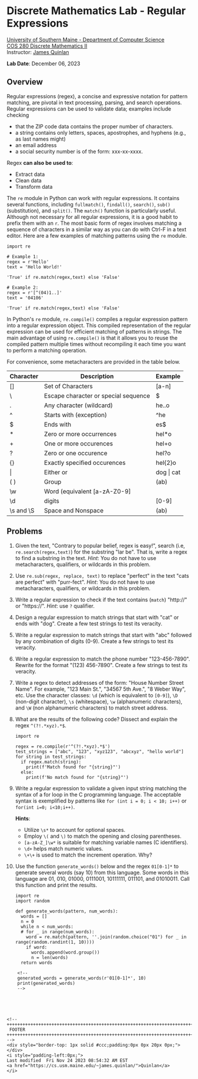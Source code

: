 # Discrete Mathematics Lab - Regular Expressions

[University of Southern Maine - Department of Computer Science](https://cs.usm.maine.edu)<br>
[COS 280 Discrete Mathematics II](https://cs.usm.maine.edu/~james.quinlan/cos280/)<br>
Instructor: [James Quinlan](https://cs.usm.maine.edu/~james.quinlan) <br>

**Lab Date**: December 06, 2023<br>


## Overview

Regular expressions (regex), a concise and expressive notation for pattern matching, are pivotal in text processing, parsing, and search operations. Regular expressions can be used to validate data; examples include checking 

* that the ZIP code data contains the proper number of characters.
* a string contains only letters, spaces, apostrophes, and hyphens (e.g., as last names might)
* an email address
* a social security number is of the form: xxx-xx-xxxx.

Regex **can also be used to**:

* Extract data
* Clean data
* Transform data

The `re` module in Python can work with regular expressions. It contains several functions, including `fullmatch()`, `findall()`, `search()`, `sub()` (substitution), and `split()`.  The `match()` function is particularly useful.  Although not necessary for all regular expressions, it is a good habit to prefix them with an `r`.  The most basic form of regex involves matching a sequence of characters in a similar way as you can do with Ctrl-F in a text editor. Here are a few examples of matching patterns using the `re` module.




```
import re

# Example 1:
regex = r'Hello'
text = 'Hello World!'

'True' if re.match(regex,text) else 'False'

# Example 2:
regex = r'[^(04)1..]'
text = '04106'

'True' if re.match(regex,text) else 'False'
```

In Python's `re` module, `re.compile()` compiles a regular expression pattern into a regular expression object. This compiled representation of the regular expression can be used for efficient matching of patterns in strings. The main advantage of using `re.compile()` is that it allows you to reuse the compiled pattern multiple times without recompiling it each time you want to perform a matching operation.



For convenience, some metacharacters are provided in the table below.


| Character | Description                          | Example    |
|-----------|--------------------------------------|------------|
| []        | Set of Characters                    | [a-n]      |
| \         | Escape character or special sequence | \$         |
| .         | Any character (wildcard)             | he..o      |
| ^         | Starts with (exception)              | ^he        |
| $         | Ends with                            | es$        |
| *         | Zero or more occurrences             | hel*o      |
| +         | One or more occurences               | hel+o      |
| ?         | Zero or one occurence                | hel?o      |
| {}        | Exactly specified occurences         | hel{2}o    |
| \|        | Either or                            | dog \| cat |
| ( )       | Group                                | (ab)       |
| \w        | Word  (equivalent [a-zA-Z0-9]        |            |
| \d        | digits                               | [0-9]      |
| \s and \S | Space and Nonspace                   | (ab)       |




## Problems



1. Given the text, "Contrary to popular belief, regex is easy!", search (i.e, `re.search(regex,text)`) for the substring "lar be".  That is, write a regex to find a substring in the text.  *Hint*: You do not have to use metacharacters, qualifiers, or wildcards in this problem.   

 

2. Use `re.sub(regex, replace, text)` to replace "perfect" in the text "cats are perfect" with "purr-fect".  *Hint*: You do not have to use metacharacters, qualifiers, or wildcards in this problem.    


 <!-- new_text = re.sub(regex, "perfect", text)  --> 
  


3. Write a regular expression to check if the text contains (`match`) "http://" or "https://".  *Hint*: use `?` qualifier. <!-- regex = r"https?://" -->



4. Design a regular expression to match strings that start with "cat" or ends with "dog".  Create a few test strings to test its veracity.

 

5. Write a regular expression to match strings that start with "abc" followed by any combination of digits (0-9).  Create a few strings to test its veracity.

 

6. Write a regular expression to match the phone number "123-456-7890".  Rewrite for the format "(123) 456-7890".   Create a few strings to test its veracity.


	<!-- 
	\([0-9]+\).[0-9]+.[0-9]+ 
	[0-9]{3}-[0-9]{3}-[0-9]{4}
	-->
	


7. Write a regex to detect addresses of the form: "House Number Street Name".  For example, "123 Main St.", "34567 5th Ave.", "8 Weber Way", etc.  Use the character classes: `\d` (which is equivalent to `[0-9]`), `\D` (non-digit character), `\s` (whitespace), `\w` (alphanumeric characters), and `\W` (non alphanumeric characters) to match street address.


8. What are the results of the following code?  Dissect and explain the regex `^(?!.*xyz).*$`.

	```
	import re
	
	regex = re.compile(r'^(?!.*xyz).*$')
	test_strings = ["abc", "123", "xyz123", "abcxyz", "hello world"]
	for string in test_strings:
	  if regex.match(string):
	    print(f'Match found for "{string}"')
	  else:
	    print(f'No match found for "{string}"')
	
	```

8. Write a regular expression to validate a given input string matching the syntax of a for loop in the C programming language. The acceptable syntax is exemplified by patterns like `for (int i = 0; i < 10; i++)` or `for(int i=0; i<10;i++)`.

	**Hints**:
	 
	* Utilize `\s*` to account for optional spaces.
	* Employ `\(` and `\)` to match the opening and closing parentheses.
	* `[a-zA-Z_]\w*` is suitable for matching variable names (C identifiers).
	* `\d+` helps match numeric values.
	* `\+\+` is used to match the increment operation.  Why?
	


9. Use the function `generate_words()` below and the regex `01[0-1]*` to generate several words (say 10) from this language.  Some words in this language are 01, 010, 01000, 0111001, 10111111, 011101, and 01010011. Call this function and print the results.   
	
	```
	import re
	import random
	
	def generate_words(pattern, num_words):
	  words = []
	  n = 0
	  while n < num_words:
	  # for _ in range(num_words):
	    word = re.match(pattern, ''.join(random.choice("01") for _ in range(random.randint(1, 10))))
	    if word:
	      words.append(word.group())
	      n = len(words)
	  return words
```
	<!--
	generated_words = generate_words(r'01[0-1]*', 10)
	print(generated_words)
	-->





<!-- 
+++++++++++++++++++++++++++++++++++++++++++++++++++++++++++++++++++++++++ 
 FOOTER 
+++++++++++++++++++++++++++++++++++++++++++++++++++++++++++++++++++++++++
-->
<div style="border-top: 1px solid #ccc;padding:0px 0px 20px 0px;"></div>
<i style="padding-left:0px;">
Last modified  Fri Nov 24 2023 08:54:32 AM EST
<a href="https://cs.usm.maine.edu/~james.quinlan/">Quinlan</a>
</i>  

